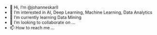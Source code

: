 - 👋 Hi, I’m @johanneskarll
- 👀 I’m interested in AI, Deep Learning, Machine Learning, Data Analytics 
- 🌱 I’m currently learning Data Mining
- 💞️ I’m looking to collaborate on ...
- 📫 How to reach me ...

<!---
johanneskarll/johanneskarll is a ✨ special ✨ repository because its `README.md` (this file) appears on your GitHub profile.
You can click the Preview link to take a look at your changes.
--->
